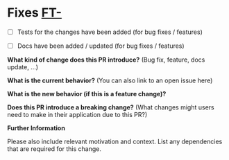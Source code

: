 # Fixes  [FT- ](https://xiatech.atlassian.net/browse/FT- )

- [ ] Tests for the changes have been added (for bug fixes / features)

- [ ] Docs have been added / updated (for bug fixes / features)

**What kind of change does this PR introduce?** (Bug fix, feature, docs update, ...)



**What is the current behavior?** (You can also link to an open issue here)



**What is the new behavior (if this is a feature change)?**



**Does this PR introduce a breaking change?** (What changes might users need to make in their application due to this PR?)



**Further Information**

Please also include relevant motivation and context.
List any dependencies that are required for this change.
